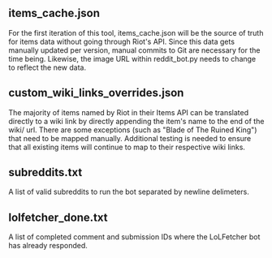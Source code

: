 ## items_cache.json
For the first iteration of this tool, items_cache.json will be the source of truth for items data without going through 
Riot's API. Since this data gets manually updated per version, manual commits to Git are necessary for the time being. 
Likewise, the image URL within reddit_bot.py needs to change to reflect the new data.

## custom_wiki_links_overrides.json
The majority of items named by Riot in their Items API can be translated directly to a wiki link by directly
appending the item's name to the end of the wiki/ url. There are some exceptions (such as "Blade of The Ruined King") 
that need to be mapped manually. Additional testing is needed to ensure that all existing items will continue to map 
to their respective wiki links.

## subreddits.txt
A list of valid subreddits to run the bot separated by newline delimeters. 

## lolfetcher_done.txt
A list of completed comment and submission IDs where the LoLFetcher bot has already responded.